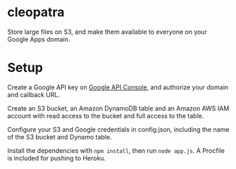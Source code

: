 cleopatra
=========

Store large files on S3, and make them available to everyone on your Google Apps domain.

Setup
======

Create a Google API key on [Google API Console](https://cloud.google.com/console), and authorize your domain and callback URL.

Create an S3 bucket, an Amazon DynamoDB table and an Amazon AWS IAM account with read access to the bucket and full access to the table.

Configure your S3 and Google credentials in config.json, including the name of the S3 bucket and Dynamo table.

Install the dependencies with `npm install`, then run `node app.js`. A Procfile is included for pushing to Heroku.

